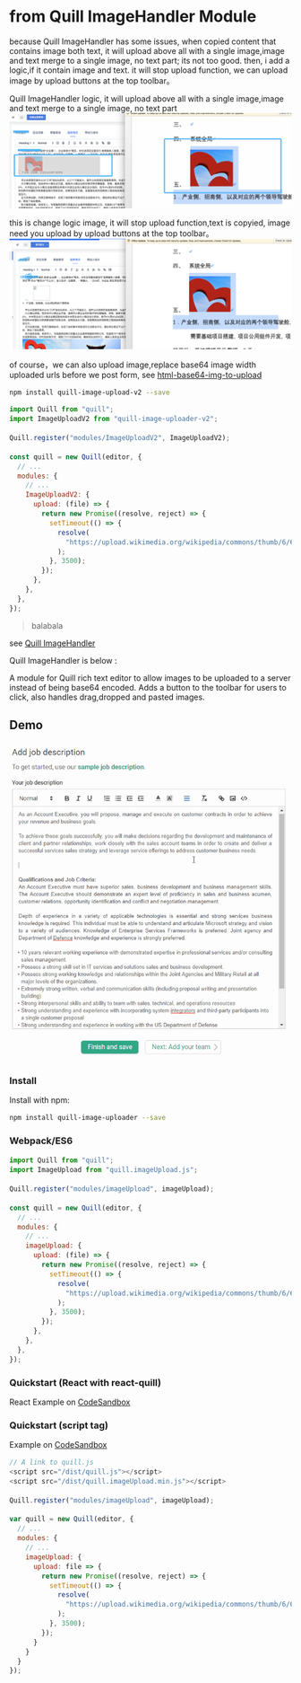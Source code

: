 # from Quill ImageHandler Module
because Quill ImageHandler has some issues, when copied content that contains image both text, it will upload above all with a single image,image and text merge to a single image, no text part;
its not too good. then, i add a logic,if it contain image and text. it will stop upload function, we can upload image by upload buttons at the top toolbar。

Quill ImageHandler logic, it will upload above all with a single image,image and text merge to a single image, no text part
![Image](/static/exp2.png)  

this is change logic image, it will stop upload function,text is copyied, image need you upload by upload buttons at the top toolbar。
![Image](/static/exp.png)  

of course，we can also upload image,replace base64 image width uploaded urls before we post form, see [html-base64-img-to-upload](https://www.npmjs.com/package/html-base64-img-to-upload)

```bash
npm install quill-image-upload-v2 --save
```

```javascript
import Quill from "quill";
import ImageUploadV2 from "quill-image-uploader-v2";

Quill.register("modules/ImageUploadV2", ImageUploadV2);

const quill = new Quill(editor, {
  // ...
  modules: {
    // ...
    ImageUploadV2: {
      upload: (file) => {
        return new Promise((resolve, reject) => {
          setTimeout(() => {
            resolve(
              "https://upload.wikimedia.org/wikipedia/commons/thumb/6/6a/JavaScript-logo.png/480px-JavaScript-logo.png"
            );
          }, 3500);
        });
      },
    },
  },
});

```


> balabala

see [Quill ImageHandler](https://github.com/NoelOConnell/quill-image-uploader)  

Quill ImageHandler is below :  

A module for Quill rich text editor to allow images to be uploaded to a server instead of being base64 encoded.
Adds a button to the toolbar for users to click, also handles drag,dropped and pasted images.

## Demo

![Image of Yaktocat](/static/quill-example.gif)

### Install

Install with npm:

```bash
npm install quill-image-uploader --save
```

### Webpack/ES6

```javascript
import Quill from "quill";
import ImageUpload from "quill.imageUpload.js";

Quill.register("modules/imageUpload", imageUpload);

const quill = new Quill(editor, {
  // ...
  modules: {
    // ...
    imageUpload: {
      upload: (file) => {
        return new Promise((resolve, reject) => {
          setTimeout(() => {
            resolve(
              "https://upload.wikimedia.org/wikipedia/commons/thumb/6/6a/JavaScript-logo.png/480px-JavaScript-logo.png"
            );
          }, 3500);
        });
      },
    },
  },
});
```

### Quickstart (React with react-quill)

React Example on [CodeSandbox](https://codesandbox.io/s/react-quill-demo-qr8xd)

### Quickstart (script tag)

Example on [CodeSandbox](https://codesandbox.io/s/mutable-tdd-lrsvh)

```javascript
// A link to quill.js
<script src="/dist/quill.js"></script>
<script src="/dist/quill.imageUpload.min.js"></script>

Quill.register("modules/imageUpload", imageUpload);

var quill = new Quill(editor, {
  // ...
  modules: {
    // ...
    imageUpload: {
      upload: file => {
        return new Promise((resolve, reject) => {
          setTimeout(() => {
            resolve(
              "https://upload.wikimedia.org/wikipedia/commons/thumb/6/6a/JavaScript-logo.png/480px-JavaScript-logo.png"
            );
          }, 3500);
        });
      }
    }
  }
});
```
